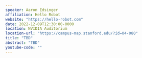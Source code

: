 ```yaml
---
speaker: Aaron Edsinger
affiliation: Hello Robot
website: "https://hello-robot.com"
date: 2022-12-09T12:30:00-0000
location: NVIDIA Auditorium
location-url: "https://campus-map.stanford.edu/?id=04-080"
title: "TBD"
abstract: "TBD"
youtube-code: ""
---
```

